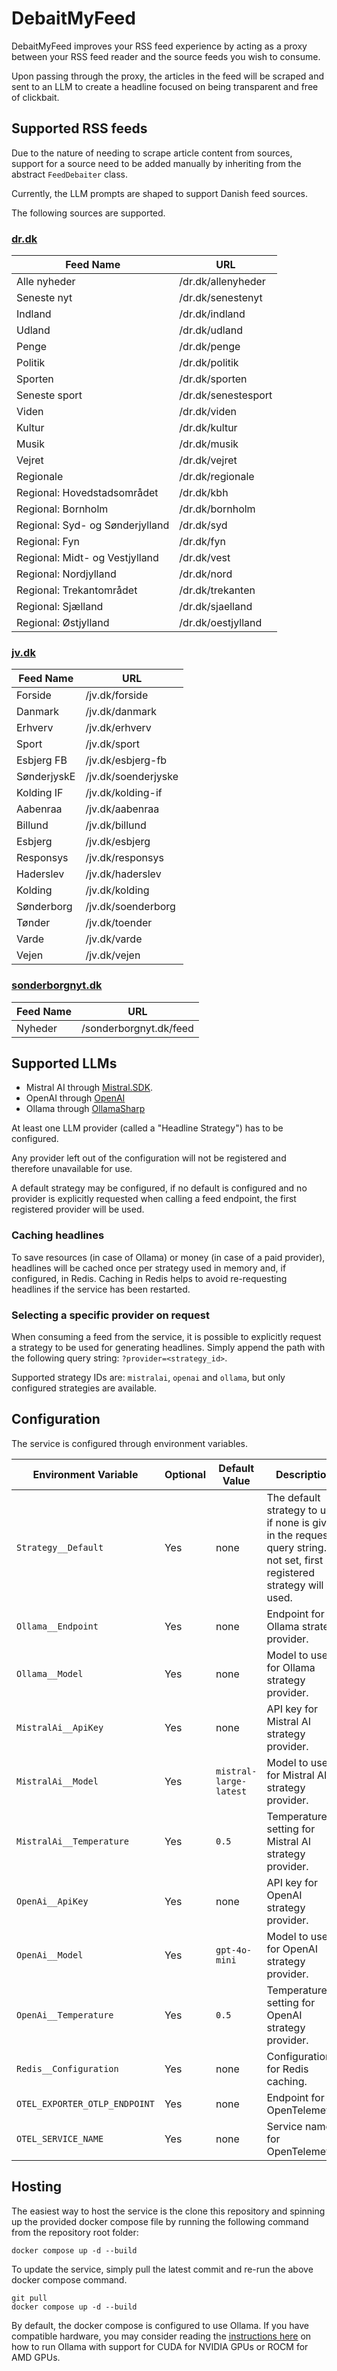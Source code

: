# DebaitMyFeed

DebaitMyFeed improves your RSS feed experience by acting as a proxy between your RSS feed reader and the source feeds
you wish to consume.

Upon passing through the proxy, the articles in the feed will be scraped and sent to an LLM to create a headline focused
on being transparent and free of clickbait.

## Supported RSS feeds

Due to the nature of needing to scrape article content from sources, support for a source need to be added manually by inheriting from the abstract `FeedDebaiter` class.

Currently, the LLM prompts are shaped to support Danish feed sources.

The following sources are supported.

### [dr.dk](https://dr.dk/)

| Feed Name                       | URL                 |
|---------------------------------|---------------------|
| Alle nyheder                    | /dr.dk/allenyheder  |
| Seneste nyt                     | /dr.dk/senestenyt   |
| Indland                         | /dr.dk/indland      |
| Udland                          | /dr.dk/udland       |
| Penge                           | /dr.dk/penge        |
| Politik                         | /dr.dk/politik      |
| Sporten                         | /dr.dk/sporten      |
| Seneste sport                   | /dr.dk/senestesport |
| Viden                           | /dr.dk/viden        |
| Kultur                          | /dr.dk/kultur       |
| Musik                           | /dr.dk/musik        |
| Vejret                          | /dr.dk/vejret       |
| Regionale                       | /dr.dk/regionale    |
| Regional: Hovedstadsområdet     | /dr.dk/kbh          |
| Regional: Bornholm              | /dr.dk/bornholm     |
| Regional: Syd- og Sønderjylland | /dr.dk/syd          |
| Regional: Fyn                   | /dr.dk/fyn          |
| Regional: Midt- og Vestjylland  | /dr.dk/vest         |
| Regional: Nordjylland           | /dr.dk/nord         |
| Regional: Trekantområdet        | /dr.dk/trekanten    |
| Regional: Sjælland              | /dr.dk/sjaelland    |
| Regional: Østjylland            | /dr.dk/oestjylland  |

### [jv.dk](https://jv.dk)

| Feed Name   | URL                 |
|-------------|---------------------|
| Forside     | /jv.dk/forside      |
| Danmark     | /jv.dk/danmark      |
| Erhverv     | /jv.dk/erhverv      |
| Sport       | /jv.dk/sport        |
| Esbjerg FB  | /jv.dk/esbjerg-fb   |
| SønderjyskE | /jv.dk/soenderjyske |
| Kolding IF  | /jv.dk/kolding-if   |
| Aabenraa    | /jv.dk/aabenraa     |
| Billund     | /jv.dk/billund      |
| Esbjerg     | /jv.dk/esbjerg      |
| Responsys   | /jv.dk/responsys    |
| Haderslev   | /jv.dk/haderslev    |
| Kolding     | /jv.dk/kolding      |
| Sønderborg  | /jv.dk/soenderborg  |
| Tønder      | /jv.dk/toender      |
| Varde       | /jv.dk/varde        |
| Vejen       | /jv.dk/vejen        |

### [sonderborgnyt.dk](https://sonderborgnyt.dk)

| Feed Name | URL                    |
|-----------|------------------------|
| Nyheder   | /sonderborgnyt.dk/feed |

## Supported LLMs

- Mistral AI through [Mistral.SDK](https://github.com/tghamm/Mistral.SDK).
- OpenAI through [OpenAI](https://github.com/openai/openai-dotnet)
- Ollama through [OllamaSharp](https://github.com/awaescher/OllamaSharp)

At least one LLM provider (called a "Headline Strategy") has to be configured.

Any provider left out of the configuration will not be registered and therefore unavailable for use.

A default strategy may be configured, if no default is configured and no provider is explicitly requested when calling a feed endpoint, the first registered provider will be used.

### Caching headlines

To save resources (in case of Ollama) or money (in case of a paid provider), headlines will be cached once per strategy used in memory and, if configured, in Redis. Caching in Redis helps to avoid re-requesting headlines if the service has been restarted.

### Selecting a specific provider on request

When consuming a feed from the service, it is possible to explicitly request a strategy to be used for generating headlines. Simply append the path with the following query string: `?provider=<strategy_id>`.

Supported strategy IDs are: `mistralai`, `openai` and `ollama`, but only configured strategies are available.

## Configuration

The service is configured through environment variables.

| Environment Variable          | Optional | Default Value          | Description                                                                                                                    |
|-------------------------------|----------|------------------------|--------------------------------------------------------------------------------------------------------------------------------|
| `Strategy__Default`           | Yes      | none                   | The default strategy to use, if none is given in the request query string. If not set, first registered strategy will be used. |
| `Ollama__Endpoint`            | Yes      | none                   | Endpoint for Ollama strategy provider.                                                                                         |
| `Ollama__Model`               | Yes      | none                   | Model to use for Ollama strategy provider.                                                                                     |
| `MistralAi__ApiKey`           | Yes      | none                   | API key for Mistral AI strategy provider.                                                                                      |
| `MistralAi__Model`            | Yes      | `mistral-large-latest` | Model to use for Mistral AI strategy provider.                                                                                 |
| `MistralAi__Temperature`      | Yes      | `0.5`                  | Temperature setting for Mistral AI strategy provider.                                                                          |
| `OpenAi__ApiKey`              | Yes      | none                   | API key for OpenAI strategy provider.                                                                                          |
| `OpenAi__Model`               | Yes      | `gpt-4o-mini`          | Model to use for OpenAI strategy provider.                                                                                     |
| `OpenAi__Temperature`         | Yes      | `0.5`                  | Temperature setting for OpenAI strategy provider.                                                                              |
| `Redis__Configuration`        | Yes      | none                   | Configuration for Redis caching.                                                                                               |
| `OTEL_EXPORTER_OTLP_ENDPOINT` | Yes      | none                   | Endpoint for OpenTelemetry.                                                                                                    |
| `OTEL_SERVICE_NAME`           | Yes      | none                   | Service name for OpenTelemetry.                                                                                                |

## Hosting

The easiest way to host the service is the clone this repository and spinning up the provided docker compose file by running the following command from the repository root folder:

```shell
docker compose up -d --build
```

To update the service, simply pull the latest commit and re-run the above docker compose command.

```shell
git pull
docker compose up -d --build
```

By default, the docker compose is configured to use Ollama. If you have compatible hardware, you may consider reading the [instructions here](https://hub.docker.com/r/ollama/ollama) on how to run Ollama with support for CUDA for NVIDIA GPUs or ROCM for AMD GPUs.